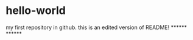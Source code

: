 # hello-world
my first repository in github.
this is an edited version of README!
     ******
     ******
     
